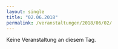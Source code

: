 ```yaml
---
layout: single
title: "02.06.2018"
permalink: /veranstaltungen/2018/06/02/
---
```


Keine Veranstaltung an diesem Tag.
